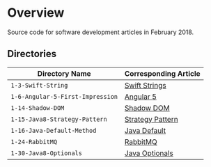 # Overview

Source code for software development articles in February 2018.

## Directories

| Directory Name                        | Corresponding Article                                                            |
|---------------------------------------|----------------------------------------------------------------------------------|
| `1-3-Swift-String`                    | [Swift Strings](https://jarombek.com/blog/jan-3-2018-string-swift)               |
| `1-6-Angular-5-First-Impression`      | [Angular 5](https://jarombek.com/blog/jan-6-2018-angular-5-first-impressions)    |
| `1-14-Shadow-DOM`                     | [Shadow DOM](https://jarombek.com/blog/jan-14-2018-shadow-dom)                   |
| `1-15-Java8-Strategy-Pattern`         | [Strategy Pattern](https://jarombek.com/blog/jan-15-2018-java8-strategy-pattern) |
| `1-16-Java-Default-Method`            | [Java Default](https://jarombek.com/blog/jan-16-2018-java-default-method)        |
| `1-24-RabbitMQ`                       | [RabbitMQ](https://jarombek.com/blog/jan-24-2018-rabbitmq)                       |
| `1-30-Java8-Optionals`                | [Java Optionals](https://jarombek.com/blog/jan-30-2018-java8-optionals)          |
